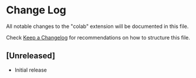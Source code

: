 # Change Log

All notable changes to the "colab" extension will be documented in this file.

Check [Keep a Changelog](http://keepachangelog.com/) for recommendations on how to structure this file.

## [Unreleased]

- Initial release
